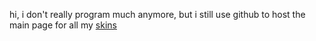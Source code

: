 hi, i don't really program much anymore, but i still use github to host the main page for all my [skins](https://github.com/TechnoSL/rc-osuskins/blob/master/skins.md)

